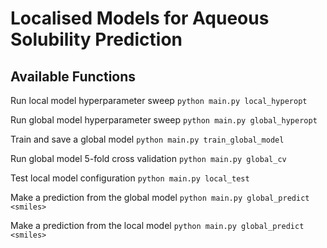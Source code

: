 # Localised Models for Aqueous Solubility Prediction

## Available Functions
Run local model hyperparameter sweep
`python main.py local_hyperopt`

Run global model hyperparameter sweep
`python main.py global_hyperopt`

Train and save a global model
`python main.py train_global_model`

Run global model 5-fold cross validation
`python main.py global_cv`

Test local model configuration
`python main.py local_test`

Make a prediction from the global model
`python main.py global_predict <smiles>`

Make a prediction from the local model
`python main.py global_predict <smiles>`
